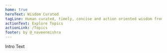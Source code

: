 ```yaml
---
home: true
heroText: Wisdom Curated
tagLine: Human curated, timely, concise and action oriented wisdom from across the internet.
actionText: Explore Topics
actionLink: /Topics
footer: by @_naveenmishra
---
```

Intro Text
